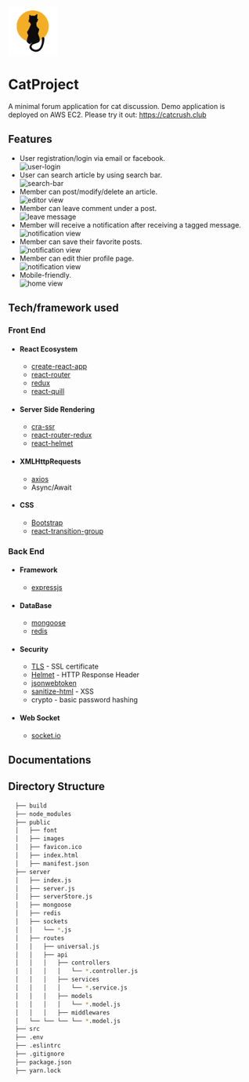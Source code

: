 <img src="./build/favicon.ico" width="100" height="100">

# CatProject
A minimal forum application for cat discussion.
Demo application is deployed on AWS EC2. Please try it out: https://catcrush.club

## Features
* User registration/login via email or facebook.
<br>![user-login](https://imgur.com/cw2O2sk.jpg)
* User can search article by using search bar.
<br>![search-bar](https://imgur.com/o6CbmzJ.jpg)
* Member can post/modify/delete an article.
<br>![editor view](https://imgur.com/hjP1kOE.jpg)
* Member can leave comment under a post.
<br>![leave message](https://imgur.com/IloklMQ.jpg)
* Member will receive a notification after receiving a tagged message.
<br>![notification view](https://imgur.com/bvR080H.jpg)
* Member can save their favorite posts.
<br>![notification view](https://imgur.com/NGiBjIl.jpg)
* Member can edit thier profile page.
<br>![notification view](https://imgur.com/R9TsNVN.jpg)
* Mobile-friendly.
<br>![home view](https://imgur.com/P3AN4gy.jpg)

## Tech/framework used
### Front End
- #### React Ecosystem
  - [create-react-app](https://github.com/facebook/create-react-app)
  - [react-router](https://github.com/ReactTraining/react-router/tree/master/packages/react-router-dom)
  - [redux](https://github.com/reduxjs/redux)
  - [react-quill](https://github.com/zenoamaro/react-quill)
- #### Server Side Rendering
  - [cra-ssr](https://github.com/cereallarceny/cra-ssr)
  - [react-router-redux](https://github.com/reactjs/react-router-redux)
  - [react-helmet](https://github.com/nfl/react-helmet)
- #### XMLHttpRequests
  - [axios](https://github.com/axios/axios)
  - Async/Await
- #### CSS
  - [Bootstrap](https://github.com/twbs/bootstrap)
  - [react-transition-group](https://github.com/reactjs/react-transition-group)

### Back End
- #### Framework
  - [expressjs](https://github.com/expressjs/express)
- #### DataBase
  - [mongoose](https://github.com/Automattic/mongoose)
  - [redis](https://github.com/antirez/redis)
- #### Security
  - [TLS](https://www.sslforfree.com/) - SSL certificate
  - [Helmet](https://github.com/helmetjs/helmet) - HTTP Response Header
  - [jsonwebtoken](https://github.com/auth0/node-jsonwebtoken)
  - [sanitize-html](https://github.com/punkave/sanitize-html) - XSS
  - crypto - basic password hashing
- #### Web Socket
  - [socket.io](https://github.com/socketio/socket.io)

## Documentations

## Directory Structure
```bash
  ├── build
  ├── node_modules
  ├── public
  │   ├── font
  │   ├── images
  │   ├── favicon.ico
  │   ├── index.html
  │   ├── manifest.json
  ├── server
  │   ├── index.js
  │   ├── server.js
  │   ├── serverStore.js
  │   ├── mongoose
  │   ├── redis
  │   ├── sockets
  │   │   └── *.js
  │   ├── routes
  │   │   ├── universal.js
  │   │   ├── api
  │   │   │   ├── controllers
  │   │   │   │   └── *.controller.js
  │   │   │   ├── services
  │   │   │   │   └── *.service.js
  │   │   │   ├── models
  │   │   │   │   └── *.model.js
  │   │   │   ├── middlewares
  │   └── └── └── └── *.model.js
  ├── src
  ├── .env
  ├── .eslintrc
  ├── .gitignore
  ├── package.json
  ├── yarn.lock
```
